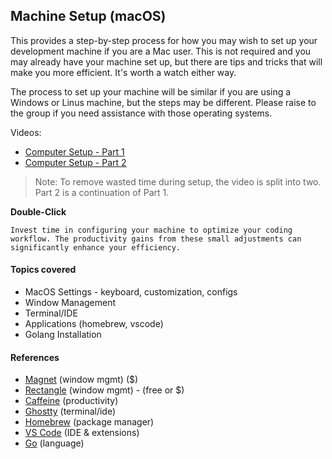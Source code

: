 ## Machine Setup (macOS)
This provides a step-by-step process for how you may wish to set up your development machine if you are a Mac user. This is not required and you may already have your machine set up, but there are tips and tricks that will make you more efficient. It's worth a watch either way. 

The process to set up your machine will be similar if you are using a Windows or Linus machine, but the steps may be different. Please raise to the group if you need assistance with those operating systems.

Videos: 
- [Computer Setup - Part 1](https://drive.google.com/file/d/1nEEZySoNoAyqtfuF1KxepFYZGDQgMEBM/view?usp=sharing)
- [Computer Setup - Part 2](https://drive.google.com/file/d/1nEEZySoNoAyqtfuF1KxepFYZGDQgMEBM/view?usp=sharing)
> Note: To remove wasted time during setup, the video is split into two. Part 2 is a continuation of Part 1.

**Double-Click**
```text
Invest time in configuring your machine to optimize your coding workflow. The productivity gains from these small adjustments can significantly enhance your efficiency.
```

#### **Topics covered**
- MacOS Settings - keyboard, customization, configs
- Window Management
- Terminal/IDE
- Applications (homebrew, vscode)
- Golang Installation

#### **References**
- [Magnet](https://magnet.crowdcafe.com/) (window mgmt) ($)
- [Rectangle](https://rectangleapp.com/) (window mgmt) - (free or $)
- [Caffeine](https://www.caffeine-app.net/) (productivity)
- [Ghostty](https://ghostty.org/) (terminal/ide) 
- [Homebrew](https://brew.sh/) (package manager)
- [VS Code](https://code.visualstudio.com/) (IDE & extensions)
- [Go](https://go.dev/doc/install) (language)